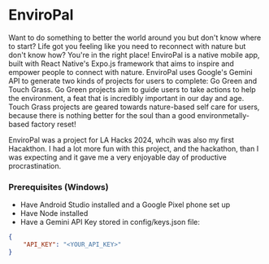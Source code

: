 # EnviroPal

Want to do something to better the world around you but don't know where to start? Life got you feeling like you need to reconnect with nature but don't know how? You're in the right place! EnviroPal is a native mobile app, built with React Native's Expo.js framework that aims to inspire and empower people to connect with nature. EnviroPal uses Google's Gemini API to generate two kinds of projects for users to complete: Go Green and Touch Grass. Go Green projects aim to guide users to take actions to help the environment, a feat that is incredibly important in our day and age. Touch Grass projects are geared towards nature-based self care for users, because there is nothing better for the soul than a good environmetally-based factory reset!

EnviroPal was a project for LA Hacks 2024, whcih was also my first Hacakthon. I had a lot more fun with this project, and the hackathon, than I was expecting and it gave me a very enjoyable day of productive procrastination.

### Prerequisites (Windows)
- Have Android Studio installed and a Google Pixel phone set up
- Have Node installed
- Have a Gemini API Key stored in config/keys.json file:
```json
{
    "API_KEY": "<YOUR_API_KEY>"
}
```

